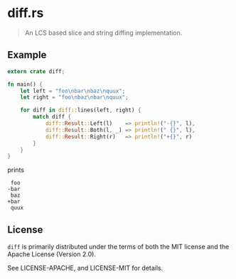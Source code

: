 # diff.rs

> An LCS based slice and string diffing implementation.

## Example

```rust
extern crate diff;

fn main() {
    let left = "foo\nbar\nbaz\nquux";
    let right = "foo\nbaz\nbar\nquux";

    for diff in diff::lines(left, right) {
        match diff {
            diff::Result::Left(l)    => println!("-{}", l),
            diff::Result::Both(l, _) => println!(" {}", l),
            diff::Result::Right(r)   => println!("+{}", r)
        }
    }
}
```

prints

```
 foo
-bar
 baz
+bar
 quux
```

## License

`diff` is primarily distributed under the terms of both the MIT license and the
Apache License (Version 2.0).

See LICENSE-APACHE, and LICENSE-MIT for details.
